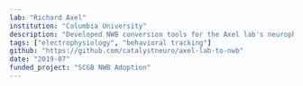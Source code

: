 ```yaml
---
lab: "Richard Axel"
institution: "Columbia University"
description: "Developed NWB conversion tools for the Axel lab's neurophysiology data, featuring both raw and processed data conversion capabilities. The project includes a comprehensive conversion pipeline with GUI tools for metadata editing and data visualization, supporting multiple data formats including NPZ and MAT files."
tags: ["electrophysiology", "behavioral tracking"]
github: "https://github.com/catalystneuro/axel-lab-to-nwb"
date: "2019-07"
funded_project: "SCGB NWB Adoption"
---
```

